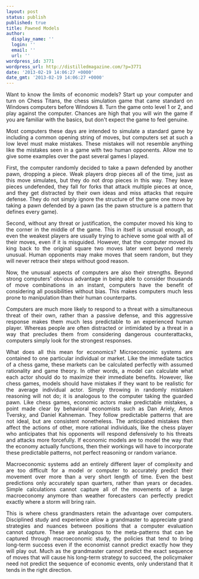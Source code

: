 ```yaml
---
layout: post
status: publish
published: true
title: Pawned Models
author:
  display_name: ''
  login: ''
  email: ''
  url: ''
wordpress_id: 3771
wordpress_url: http://distilledmagazine.com/?p=3771
date: '2013-02-19 14:06:27 +0000'
date_gmt: '2013-02-19 14:06:27 +0000'
---
```

<p dir="ltr" style="text-align: justify;">Want to know the limits of economic models? Start up your computer and turn on Chess Titans, the chess simulation game that came standard on Windows computers before Windows 8. Turn the game onto level 1 or 2, and play against the computer. Chances are high that you will win the game if you are familiar with the basics, but don't expect the game to feel genuine.</p>
<p dir="ltr" style="text-align: justify;">Most computers these days are intended to simulate a standard game by including a common opening string of moves, but computers set at such a low level must make mistakes. These mistakes will not resemble anything like the mistakes seen in a game with two human opponents. Allow me to give some examples over the past several games I played.</p>
<p dir="ltr" style="text-align: justify;">First, the computer randomly decided to take a pawn defended by another pawn, dropping a piece. Weak players drop pieces all of the time, just as this move simulates, but they do not drop pieces in this way. They leave pieces undefended, they fall for forks that attack multiple pieces at once, and they get distracted by their own ideas and miss attacks that require defense. They do not simply ignore the structure of the game one move by taking a pawn defended by a pawn (as the pawn structure is a pattern that defines every game).</p>
<p dir="ltr" style="text-align: justify;">Second, without any threat or justification, the computer moved his king to the corner in the middle of the game. This in itself is unusual enough, as even the weakest players are usually trying to achieve some goal with all of their moves, even if it is misguided. However, that the computer moved its king back to the original square two moves later went beyond merely unusual. Human opponents may make moves that seem random, but they will never retrace their steps without good reason.</p>
<p dir="ltr" style="text-align: justify;">Now, the unusual aspects of computers are also their strengths. Beyond strong computers' obvious advantage in being able to consider thousands of move combinations in an instant, computers have the benefit of considering all possibilities without bias. This makes computers much less prone to manipulation than their human counterparts.</p>
<p dir="ltr" style="text-align: justify;"><!--column--></p>
<p dir="ltr" style="text-align: justify;">
<p dir="ltr" style="text-align: justify;">Computers are much more likely to respond to a threat with a simultaneous threat of their own, rather than a passive defense, and this aggressive response makes them much less predictable to an experienced human player. Whereas people are often distracted or intimidated by a threat in a way that precludes them from considering dangerous counterattacks, computers simply look for the strongest responses.</p>
<p dir="ltr" style="text-align: justify;">What does all this mean for economics? Microeconomic systems are contained to one particular individual or market. Like the immediate tactics of a chess game, these markets can be calculated perfectly with assumed rationality and game theory. In other words, a model can calculate what each actor should do to maximize their immediate benefits. However, like chess games, models should have mistakes if they want to be realistic for the average individual actor. Simply throwing in randomly mistaken reasoning will not do; it is analogous to the computer taking the guarded pawn. Like chess games, economic actors make predictable mistakes, a point made clear by behavioral economists such as Dan Ariely, Amos Tversky, and Daniel Kahneman. They follow predictable patterns that are not ideal, but are consistent nonetheless. The anticipated mistakes then affect the actions of other, more rational individuals, like the chess player who anticipates that his opponents will respond defensively to his threats and attacks more forcefully. If economic models are to model the way that the economy actually functions, then their workings will have to incorporate these predictable patterns, not perfect reasoning or random variance.</p>
<p dir="ltr" style="text-align: justify;">Macroeconomic systems add an entirely different layer of complexity and are too difficult for a model or computer to accurately predict their movement over more than a very short length of time. Even the best predictions only accurately span quarters, rather than years or decades. Simple calculations cannot capture all of the movements of a large macroeconomy anymore than weather forecasters can perfectly predict exactly where a storm will bring rain.</p>
<p style="text-align: justify;">This is where chess grandmasters retain the advantage over computers. Disciplined study and experience allow a grandmaster to appreciate grand strategies and nuances between positions that a computer evaluation cannot capture. These are analogous to the meta-patterns that can be captured through macroeconomic study, the policies that tend to bring long-term success even if the economist cannot predict exactly how they will play out. Much as the grandmaster cannot predict the exact sequence of moves that will cause his long-term strategy to succeed, the policymaker need not predict the sequence of economic events, only understand that it tends in the right direction.</p>
